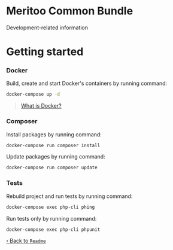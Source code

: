 # Meritoo Common Bundle
Development-related information

# Getting started

### Docker

Build, create and start Docker's containers by running command:

```bash
docker-compose up -d
```

> [What is Docker?](https://www.docker.com/what-docker)

### Composer

Install packages by running command:

```bash
docker-compose run composer install
```

Update packages by running command:

```bash
docker-compose run composer update
```

### Tests

Rebuild project and run tests by running command:

```bash
docker-compose exec php-cli phing
```

Run tests only by running command:

```bash
docker-compose exec php-cli phpunit
```

[&lsaquo; Back to `Readme`](../README.md)
